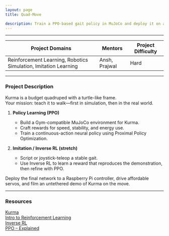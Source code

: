 ```yaml
---
layout: page
title: Quad-Move

description: Train a PPO-based gait policy in MuJoCo and deploy it on a low-cost, tortoise-style quadruped.  
---
```


---

| Project Domains                                               |Mentors     | Project Difficulty |
|--------------------------------------------------------------|-----|--------------------|
| Reinforcement Learning, Robotics Simulation, Imitation Learning|Ansh, Prajwal    | Hard               |

---

### Project Description

Kurma is a budget quadruped with a turtle-like frame.  
Your mission: teach it to walk—first in simulation, then in the real world.

1. **Policy Learning (PPO)**  
   * Build a Gym-compatible MuJoCo environment for Kurma.  
   * Craft rewards for speed, stability, and energy use.  
   * Train a continuous-action neural policy using Proximal Policy Optimization.  

2. **Imitation / Inverse RL (stretch)**  
   * Script or joystick-teleop a stable gait.  
   * Use Inverse RL to learn a reward that reproduces the demonstration, then refine with PPO.  

Deploy the final network to a Raspberry Pi controller, drive affordable servos, and film an untethered demo of Kurma on the move.

---

### Resources

[Kurma](https://drive.google.com/file/d/1KZD7YOJFVc-1V6P_AOij_7Ek0Aka7dkh/view) <br>
[Intro to Reinforcement Learning](https://youtu.be/JgvyzIkgxF0) <br>
[Inverse RL](https://thegradient.pub/learning-from-humans-what-is-inverse-reinforcement-learning) <br>
[PPO – Explained](https://klu.ai/glossary/proximal-policy-optimization) 
